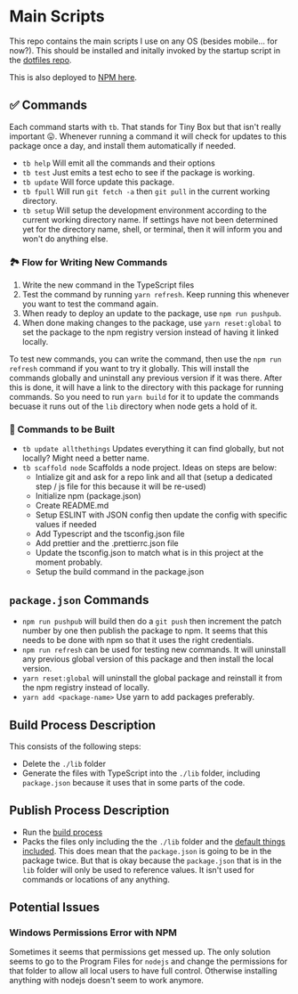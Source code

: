 # Main Scripts

This repo contains the main scripts I use on any OS (besides mobile... for now?). This should be installed and initally invoked by the startup script in the [dotfiles repo](https://github.com/aneuhold/dotfiles).

This is also deployed to [NPM here](https://www.npmjs.com/package/@aneuhold/main-scripts).

## ✅ Commands

Each command starts with `tb`. That stands for Tiny Box but that isn't really important 😛. Whenever running a command it will check for updates to this package once a day, and
install them automatically if needed.

- `tb help` Will emit all the commands and their options
- `tb test` Just emits a test echo to see if the package is working.
- `tb update` Will force update this package.
- `tb fpull` Will run `git fetch -a` then `git pull` in the current working directory.
- `tb setup` Will setup the development environment according to the current working directory name. If settings have not been determined yet for the directory name, shell, or terminal, then it will inform you and won't do anything else. 

### 🏞 Flow for Writing New Commands

1. Write the new command in the TypeScript files
1. Test the command by running `yarn refresh`. Keep running this whenever you want to test the command again.
1. When ready to deploy an update to the package, use `npm run pushpub`.
1. When done making changes to the package, use `yarn reset:global` to set the package to the npm registry version instead of having it linked locally.

To test new commands, you can write the command, then use the `npm run refresh` command if you want to try it globally. This will install the commands globally and uninstall any previous version if it was there. After this is done, it will have a link to the directory with this package for running commands. So you need to run `yarn build` for it to update the commands becuase it runs out of the `lib` directory when node gets a hold of it. 

### 🚧 Commands to be Built

- `tb update allthethings` Updates everything it can find globally, but not locally? Might need a better name.
- `tb scaffold node` Scaffolds a node project. Ideas on steps are below:
  - Intialize git and ask for a repo link and all that (setup a dedicated step / js file for this because it will be re-used)
  - Initialize npm (package.json)
  - Create README.md
  - Setup ESLINT with JSON config then update the config with specific values if needed
  - Add Typescript and the tsconfig.json file
  - Add prettier and the .prettierrc.json file
  - Update the tsconfig.json to match what is in this project at the moment probably.
  - Setup the build command in the package.json

## `package.json` Commands

- `npm run pushpub` will build then do a `git push` then increment the patch number by one then publish the package to npm. It seems that this needs to be done with npm so that it uses the right credentials.
- `npm run refresh` can be used for testing new commands. It will uninstall any previous global version of this package and then install the local version.
- `yarn reset:global` will uninstall the global package and reinstall it from the npm registry instead of locally.
- `yarn add <package-name>` Use yarn to add packages preferably.

## Build Process Description

This consists of the following steps:

- Delete the `./lib` folder
- Generate the files with TypeScript into the `./lib` folder, including `package.json` because it uses that in some parts of the code. 

## Publish Process Description

- Run the [build process](#build-process)
- Packs the files only including the the `./lib` folder and the [default things included](https://docs.npmjs.com/cli/v7/using-npm/developers). This does mean that the `package.json` is going to be in the package twice. But that is okay because the `package.json` that is in the `lib` folder will only be used to reference values. It isn't used for commands or locations of any anything. 

## Potential Issues

### Windows Permissions Error with NPM

Sometimes it seems that permissions get messed up. The only solution seems to go to the Program Files for `nodejs` and change the permissions for that folder to allow all local users to have full control. Otherwise installing anything with nodejs doesn't seem to work anymore.